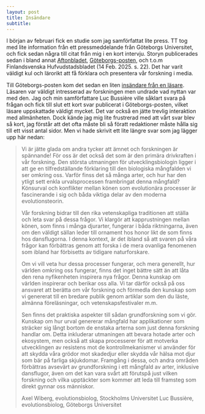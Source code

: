```yaml
---
layout: post
title: Insändare
subtitle:
---
```


I början av februari fick en studie som jag samförfattat lite press. TT tog med lite information från ett pressmeddelande från Göteborgs Universitet, och fick sedan några till citat från mig i en kort intervju. Storyn publicerades sedan i bland annat [Aftonbladet](https://www.aftonbladet.se/nyheter/a/73orm4/damernas-raggknep-stor-mage-och-hariga-ben), [Göteborgs-posten](https://www.gp.se/nyheter/sverige/damernas-raggknep-stor-mage-och-hariga-ben.dab59e8d-a5ba-518d-bd8d-effcf32ccbf7), och t.o.m Finlandsvenska Hufvudstadsbladet (14 Feb. 2025. s. 22). Det har varit väldigt kul och lärorikt att få förklara och presentera vår forskning i media.

Till Göteborgs-posten kom det sedan en liten [insändare från en läsare](https://www.gp.se/fria-ord/viktigt-att-forska-om-att-flugor-far-harigare-ben-vid-parning.a35718ef-9e12-454a-a9aa-867cc8c110b2). Läsaren var väldigt intresserad av forskningen men undrade vad nyttan var med den. Jag och min samförfattare Luc Bussière ville såklart svara på frågan och fick till slut ett kort svar publicerat i Göteborgs-posten, vilket läsare uppskattade väldigt mycket. Det var också en jätte trevlig interaktion med allmänheten. Dock kände jag mig lite frustrerad med att vårt svar blev så kort, jag förstår att det ofta måste bli så föratt redaktioner måste hålla sig till ett visst antal sidor. Men vi hade skrivit ett lite längre svar som jag lägger upp här nedan:


> Vi är jätte glada om andra tycker att ämnet och forskningen är spännande! För oss är det också det som är den primära drivkraften i vår forskning. Den största utmaningen för utvecklingsbiologin ligger i att ge en tilfredställande förklaring till den biologiska mångfalden vi ser omkring oss. Varför finss det så många arter, och hur har den ytligt sett enkla urvalsprocessen frambringat denna mångfald? Könsurval och konflikter mellan könen som evolutionära processer är fascinerande i sig och båda viktiga delar av den moderna evolutionsteorin. 
> 
> Vår forskning bidrar till den rika vetenskapliga traditionen att ställa och leta svar på dessa frågor. Vi klargör att kapprustningen mellan könen, som finns i många djurarter, fungerar i båda riktningarna, även om den väldigt sällan leder till ornament hos honor likt de som finns hos dansflugorna. I denna kontext, är det ibland så att svaren på våra frågor kan förbättras genom att forska i de mera ovanliga fenomenen som ibland har förbisetts av tidigare naturforskare.
> 
> Om vi vill veta hur dessa processer fungerar, och mera generellt, hur världen omkring oss fungerar, finns det inget bättre sätt än att låta den rena nyfikenheten inspirera nya frågor. Denna kunskap om världen inspirerar och berikar oss alla. Vi tar därför också på oss ansvaret att berätta om vår forskning och förmedla den kunskap som vi genererat till en bredare publik genom artiklar som den du läste, almänna föreläsningar, och vetenskapsfestivaler m.m.
> 
> Sen finns det praktiska aspekter till sådan grundforskning som vi gör. Kunskap om hur urval genererar mångfald har applikationer som sträcker sig långt bortom de enstaka arterna som just denna forskning handlar om. Detta inkluderar utmaningen att bevara hotade arter och ekosystem, men också att skapa processerer för att motverka utvecklingen av resistens mot de kontrollmekanismer vi använder för att skydda våra grödor mot skadedjur eller skydda vår hälsa mot djur som bär på farliga skjukdomar. Framgång i dessa, och andra områden förbättras avsevärt av grundforskning i ett mångfald av arter, inklusive dansflugor, även om det kan vara svårt att förutspå just vilken forskning och vilka upptäckter som kommer att leda till framsteg som direkt gynnar oss människor.
> 
> Axel Wiberg, evolutionsbiolog, Stockholms Universitet
> Luc Bussière, evolutionsbiolog, Göteborgs Universitet

